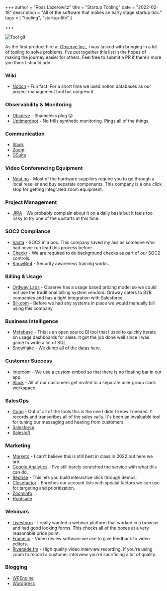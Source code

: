 +++
author = "Ross Lazerowitz"
title = "Startup Tooling"
date = "2022-02-18"
description = "All of the software that makes an early stage startup tick."
tags = [
    "tooling",
    "startup-life"
]

+++

![Tool gif](https://media.giphy.com/media/3oKIPqsXYcdjcBcXL2/giphy-downsized-large.gif)

As the first product hire at [Observe Inc.](https://observeinc.com/), I was tasked with bringing in a lot of tooling to solve problems. I’ve put together this list in the hopes of making the journey easier for others. Feel free to submit a PR if there’s more you think I should add.
<!--more-->



### Wiki
* [Notion](https://www.notion.so/) - Fun fact: For a short time we used notion databases as our project management tool but outgrew it.
### Observability & Monitoring
* [Observe](https://observeinc.com/) - Shameless plug 😜
* [Uptimerobot](https://uptimerobot.com/) - No frills synthetic monitoring. Pings all of the things.
### Communication
* [Slack](https://slack.com)
* [Zoom](https://zoom.us/)
* [GSuite](https://gsuite.google.com/)
### Video Conferencing Equipment
* [Neat.no](https://neat.no/) - Most of the hardware suppliers require you to go through a local reseller and buy separate components. This company is a one click stop for getting integrated zoom equipment.
### Project Management
* [JIRA](https://www.atlassian.com/software/jira) - We probably complain about it on a daily basis but it feels too risky to try one of the upstarts at this time.
### SOC2 Compliance
* [Vanta](https://vanta.com/) - SOC2 in a box. This company saved my ass as someone who had never run lead this process before.
* [Checkr](https://checkr.com/) - We are required to do background checks as part of our SOC2 controls.
* [KnowBe4](https://www.knowbe4.com/) - Security awareness training works.
### Billing & Usage
* [Ordway Labs](https://www.ordwaylabs.com/) - Observe has a usage based pricing model so we could not use the traditional billing system vendors. Ordway caters to B2B companies and has a tight integration with Salesforce.
* [Bill.com](http://bill.com/) - Before we had any systems in place we would manually bill using this company.
### Business Intelligence
* [Metabase](https://www.metabase.com/) - This is an open source BI tool that I used to quickly iterate on usage dashboards for sales. It got the job done well since I was game to write a lot of SQL.
* [Snowflake](https://www.snowflake.com/) - We dump all of the datas here.
### Customer Success
* [Intercom](https://intercom.io/) - We use a custom embed so that there is no floating bar in our app.
* [Slack](https://slack.com/) - All of our customers get invited to a separate user group slack workspace.
### SalesOps
* [Gong](https://www.gong.io/) - Out of all of the tools this is the one I didn't know I needed. It records and transcribes all of the sales calls. It's been an invaluable tool for tuning our messaging and hearing from customers.
* [Salesforce](https://www.salesforce.com/)
* [Salesloft](https://salesloft.com/)
### Marketing
* [Marketo](https://www.marketo.com/) - I can't believe this is still best in class in 2022 but here we are.
* [Google Analytics](https://analytics.google.com/analytics/web/) - I've still barely scratched the service with what this can do.
* [Reprise](https://www.getreprise.com/) - This lets you build interactive click through demos.
* [Closefactor](https://closefactor.com/) - Enriches our account lists with special factors we can use for targeting and prioritization.
* [Zoominfo](https://www.zoominfo.com/)
* [Hootsuite](https://www.hootsuite.com/)
### Webinars
* [Livestorm](https://livestorm.co/) - I really wanted a webinar platform that worked in a browser and had good looking forms. This checks all of the boxes at a very reasonable price point.
* [Frame.io](https://www.frame.io/) - Video review software we use to give feedback to video editors.
* [Riverside.fm](https://riverside.fm/) - High quality video interview recording. If you're using zoom to record a customer interview you're sacrificing a lot of quality.
### Blogging
* [WPEngine](https://wpengine.com/)
* [Wordpress](https://wordpress.com/)